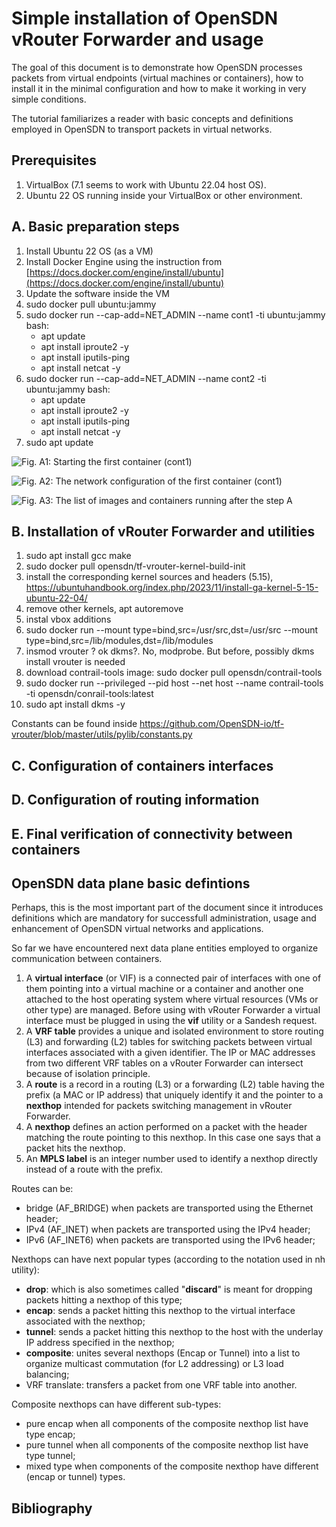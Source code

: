 Simple installation of OpenSDN vRouter Forwarder and usage
==========================================================

The goal of this document is to demonstrate how OpenSDN processes
packets from virtual endpoints (virtual machines or containers),
how to install it in the minimal configuration and how to make it
working in very simple conditions.

The tutorial familiarizes a reader with basic concepts and definitions
employed in OpenSDN to transport packets in virtual networks.

Prerequisites
-------------

1. VirtualBox (7.1 seems to work with Ubuntu 22.04 host OS).
2. Ubuntu 22 OS running inside your VirtualBox or other environment.

A. Basic preparation steps
--------------------------

1. Install Ubuntu 22 OS (as a VM)
2. Install Docker Engine using the instruction from [https://docs.docker.com/engine/install/ubuntu](https://docs.docker.com/engine/install/ubuntu)
3. Update the software inside the VM
4. sudo docker pull ubuntu:jammy
5. sudo docker run --cap-add=NET_ADMIN --name cont1 -ti ubuntu:jammy bash:
    - apt update
    - apt install iproute2 -y
    - apt install iputils-ping
    - apt install netcat -y
6. sudo docker run --cap-add=NET_ADMIN --name cont2 -ti ubuntu:jammy bash:
    - apt update
    - apt install iproute2 -y
    - apt install iputils-ping
    - apt install netcat -y
7. sudo apt update

![Fig. A1: Starting the first container (cont1)]()

![Fig. A2: The network configuration of the first container (cont1)]()

![Fig. A3: The list of images and containers running after the step A]()

B. Installation of vRouter Forwarder and utilities
-----------------------------------------------

1. sudo apt install gcc make
2. sudo docker pull opensdn/tf-vrouter-kernel-build-init
3. install the corresponding kernel sources and headers (5.15), https://ubuntuhandbook.org/index.php/2023/11/install-ga-kernel-5-15-ubuntu-22-04/
4. remove other kernels, apt autoremove
5. instal vbox additions
6. sudo docker run --mount type=bind,src=/usr/src,dst=/usr/src --mount type=bind,src=/lib/modules,dst=/lib/modules
7. insmod vrouter ? ok dkms?. No, modprobe. But before, possibly dkms install vrouter is needed
8. download contrail-tools image: sudo docker pull opensdn/contrail-tools
9. sudo docker run --privileged --pid host --net host --name contrail-tools -ti opensdn/conrail-tools:latest
10. sudo apt install dkms -y

Constants can be found inside https://github.com/OpenSDN-io/tf-vrouter/blob/master/utils/pylib/constants.py

C. Configuration of containers interfaces
-----------------------------------------

D. Configuration of routing information
---------------------------------------

E. Final verification of connectivity between containers
--------------------------------------------------------

OpenSDN data plane basic defintions
-----------------------------------

Perhaps, this is the most important part of the document since it introduces
definitions which are mandatory for successfull administration, usage and
enhancement of OpenSDN virtual networks and applications.

So far we have encountered next data plane entities employed to organize 
communication between containers.

1. A **virtual interface** (or VIF) is a connected pair of interfaces with
one of them pointing into a virtual machine or a container and another one
attached to the host operating system where virtual resources (VMs or 
other type) are managed. Before using with vRouter Forwarder a virtual
interface must be plugged in using the **vif** utility or a Sandesh
request.
2. A **VRF table** provides a unique and isolated environment to store
routing (L3) and forwarding (L2) tables for switching packets between
virtual interfaces associated with a given identifier. The IP or MAC
addresses from two different VRF tables on a vRouter Forwarder can
intersect because of isolation principle.
3. A **route** is a record in a routing (L3) or a forwarding (L2) table having
the prefix (a MAC or IP address) that uniquely identify it and the pointer to
a **nexthop** intended for packets switching management in vRouter
Forwarder.
4. A **nexthop** defines an action performed on a packet with the header
matching the route pointing to this nexthop. In this case one says that
a packet hits the nexthop.
5. An **MPLS label** is an integer number used to identify a nexthop
directly instead of a route with the prefix.

Routes can be:
- bridge (AF_BRIDGE) when packets are transported using the
Ethernet header;
- IPv4 (AF_INET) when packets are transported using the IPv4 header;
- IPv6 (AF_INET6) when packets are transported using the IPv6 header;

Nexthops can have next popular types (according to the notation used in
nh utility):
- **drop**: which is also sometimes called "**discard**" is meant for dropping
packets hitting a nexthop of this type;
- **encap**: sends a packet hitting this nexthop to the virtual interface
associated with the nexthop;
- **tunnel**: sends a packet hitting this nexthop to the host with the underlay
IP address specified in the nexthop;
- **composite**: unites several nexthops (Encap or Tunnel) into a list to
organize multicast commutation (for L2 addressing) or L3 load balancing;
- VRF translate: transfers a packet from one VRF table into another.

Composite nexthops can have different sub-types:
- pure encap when all components of the composite nexthop list have type encap;
- pure tunnel when all components of the composite nexthop list have type tunnel;
- mixed type when components of the composite nexthop have different (encap or
tunnel) types.


Bibliography
------------

